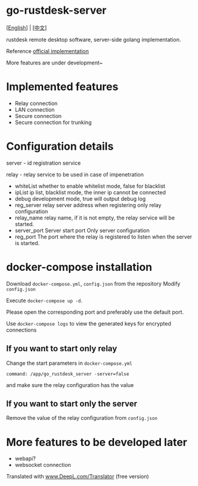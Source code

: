 # go-rustdesk-server

[<a href="README-English.md">English</a>] | [<a href="README.md">中文</a>]

rustdesk remote desktop software, server-side golang implementation.

Reference [official implementation](https://github.com/rustdesk/rustdesk-server)

More features are under development~

# Implemented features

- Relay connection
- LAN connection
- Secure connection
- Secure connection for trunking

# Configuration details
server - id registration service

relay - relay service to be used in case of impenetration

- whiteList whether to enable whitelist mode, false for blacklist
- ipList ip list, blacklist mode, the inner ip cannot be connected
- debug development mode, true will output debug log
- reg_server relay server address when registering only relay configuration
- relay_name relay name, if it is not empty, the relay service will be started.
- server_port Server start port Only server configuration
- reg_port The port where the relay is registered to listen when the server is started.

# docker-compose installation

Download `docker-compose.yml`, `config.json` from the repository
Modify `config.json`

Execute `docker-compose up -d`.

Please open the corresponding port and preferably use the default port.

Use `docker-compose logs` to view the generated keys for encrypted connections

## If you want to start only relay

Change the start parameters in `docker-compose.yml`

`command: /app/go_rustdesk_server -server=false`

and make sure the relay configuration has the value

## If you want to start only the server

Remove the value of the relay configuration from `config.json`

# More features to be developed later

- webapi?
- websocket connection

Translated with www.DeepL.com/Translator (free version)